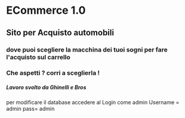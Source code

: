# ECommerce 1.0
## Sito per Acquisto automobili
### dove puoi scegliere la macchina dei tuoi sogni per fare l'acquisto sul carrello
### Che aspetti ? corri a sceglierla !


##### Lavoro svolto da Ghinelli e Bros

per modificare il database accedere al Login come admin Username = admin   pass= admin
